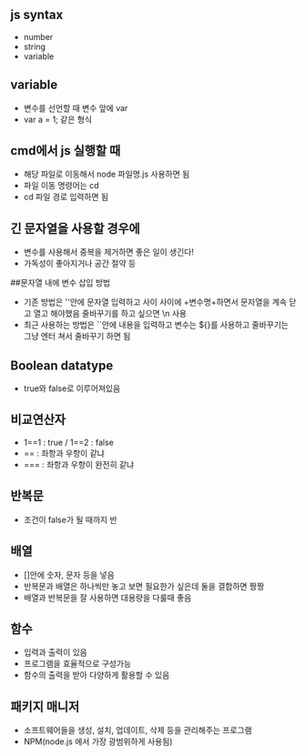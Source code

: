## js syntax
- number
- string
- variable

## variable
- 변수를 선언할 때 변수 앞에 var
- var a = 1; 같은 형식

## cmd에서 js 실행할 때
- 해당 파일로 이동해서 node 파일명.js 사용하면 됨
- 파일 이동 명령어는 cd
- cd 파일 경로 입력하면 됨

## 긴 문자열을 사용할 경우에
- 변수를 사용해서 중복을 제거하면 좋은 일이 생긴다!
- 가독성이 좋아지거나 공간 절약 등

##문자열 내에 변수 삽입 방법
- 기존 방법은 ''안에 문자열 입력하고 사이 사이에 +변수명+하면서 문자열을 계속 닫고 열고 해야했음 줄바꾸기를 하고 싶으면 \n 사용
- 최근 사용하는 방법은 ``안에 내용을 입력하고 변수는 ${}를 사용하고 줄바꾸기는 그냥 엔터 쳐서 줄바꾸기 하면 됨


## Boolean datatype
- true와 false로 이루어져있음

## 비교연산자
- 1==1 : true / 1==2 : false
- == : 좌항과 우항이 같냐
- === : 좌항과 우항이 완전히 같냐

## 반복문
- 조건이 false가 될 때까지 반

## 배열
- []안에 숫자, 문자 등을 넣음
- 반복문과 배열은 하나씩만 놓고 보면 필요한가 싶은데 둘을 결합하면 짱짱
- 배열과 반복문을 잘 사용하면 대용량을 다룰때 좋음

## 함수
- 입력과 출력이 있음
- 프로그램을 효율적으로 구성가능
- 함수의 출력을 받아 다양하게 활용할 수 있음

## 패키지 매니저
- 소프트웨어들을 생성, 설치, 업데이트, 삭제 등을 관리해주는 프로그램
- NPM(node.js 에서 가장 광범위하게 사용됨)
